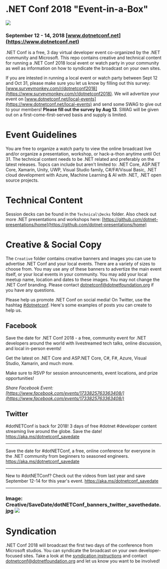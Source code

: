 # .NET Conf 2018 "Event-in-a-Box"
[![](Creative/EventInfo/dotNETConf_banners_email800x200_eventInfo.jpg)](https://www.dotnetconf.net)
### September 12 - 14, 2018 [www.dotnetconf.net](https://www.dotnetconf.net)
.NET Conf is a free, 3 day virtual developer event co-organized by the .NET community and Microsoft. This repo contains creative and technical content for running a .NET Conf 2018 local event or watch party in your community as well as information on how to syndicate the broadcast on your own sites. 

If you are intested in running a local event or watch party between Sept 12 and Oct 31, please make sure you let us know by filling out this survey: [www.surveymonkey.com/r/dotnetconf2018](https://www.surveymonkey.com/r/dotnetconf2018). We will advertize your event on [www.dotnetconf.net/local-events](https://www.dotnetconf.net/local-events) and send some SWAG to give out to your members! **Please fill out the survey by Aug 13**. SWAG will be given out on a first-come-first-served basis and supply is limited. 

# Event Guidelines
You are free to organize a watch party to view the online broadcast live and/or organize a presentation, workshop, or hack-a-thon anytime until Oct 31. The technical content needs to be .NET related and preferably on the latest releases. Topcs can include but aren't limited to: .NET Core, ASP.NET Core, Xamarin, Unity, UWP, Visual Studio family, C#/F#/Visual Basic, .NET cloud development with Azure, Machine Learning & AI with .NET, .NET open source projects.  

# Technical Content
Session decks can be found in the `Technical\Decks` folder. Also check out more .NET presentations and workshops here: [https://github.com/dotnet-presentations/home](https://github.com/dotnet-presentations/home)


# Creative & Social Copy 
The `Creative` folder contains creative banners and images you can use to advertise .NET Conf and your local events. There are a variety of sizes to choose from. You may use any of these banners to advertize the main event itself, or your local events in your community. You may add your local meetup name, location and dates to these images. You may not change the .NET Conf branding. Please contact [dotnetconf@dotnetfoundation.org](mailto:dotnetconf@dotnetfoundation.org) if you have any questions.  

Please help us promote .NET Conf on social media! On Twitter, use the hashtag [#dotnetconf](https://twitter.com/search?q=%23dotnetconf). Here's some examples of posts you can create to help us. 

## Facebook

Save the date for .NET Conf 2018 - a free, community event for .NET developers around the world with livestreamed tech talks, online discussion, and local in-person events!

Get the latest on .NET Core and ASP.NET Core, C#, F#, Azure, Visual Studio, Xamarin, and much more. 

Make sure to RSVP for session announcements, event locations, and prize opportunities!

*Share Facebook Event: [https://www.facebook.com/events/1733825763363408/](https://www.facebook.com/events/1733825763363408/)*

## Twitter

#dotNETConf is back for 2018! 3 days of free #dotnet #developer content streaming live around the globe. Save the date! https://aka.ms/dotnetconf_savedate

***

Save the date for #dotNETConf, a free, online conference for everyone in the .NET community from beginners to seasoned engineers. https://aka.ms/dotnetconf_savedate

***

New to #dotNETConf? Check out the videos from last year and save September 12-14 for this year's event.  https://aka.ms/dotnetconf_savedate

***
### Image: Creative/SaveDate/dotNETConf_banners_twitter_savethedate.jpg ![](Creative/SaveDate/dotNETConf_banners_twitter_savethedate.jpg)


# Syndication

.NET Conf 2018 will broadcast the first two days of the conference from Microsoft studios. You can syndicate the broadcast on your own developer-focused sites. Take a look at the [syndication instructions](Syndication/Syndication.pdf) and contact [dotnetconf@dotnetfoundation.org](mailto:dotnetconf@dotnetfoundation.org) and let us know you want to be involved!

